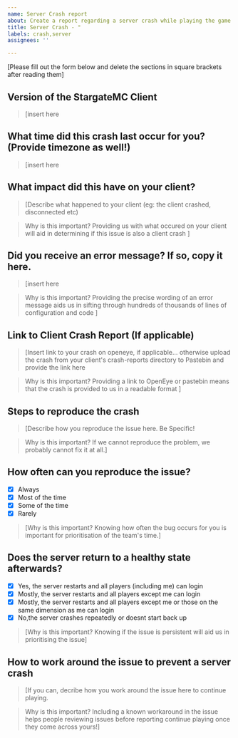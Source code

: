 ```yaml
---
name: Server Crash report
about: Create a report regarding a server crash while playing the game
title: Server Crash - "
labels: crash,server
assignees: ''

---
```


[Please fill out the form below and delete the sections in square brackets after reading them]

## Version of the StargateMC Client
>[insert here

## What time did this crash last occur for you? (Provide timezone as well!)
>[insert here

## What impact did this have on your client?
>[Describe what happened to your client (eg: the client crashed, disconnected etc)

>Why is this important?
>Providing us with what occured on your client will aid in determining if this issue is also a client crash ]

## Did you receive an error message? If so, copy it here.
>[insert here

>Why is this important?
>Providing the precise wording of an error message aids us in sifting through hundreds of thousands of lines of configuration and code ]

## Link to Client Crash Report (If applicable)
>[Insert link to your crash on openeye, if applicable... otherwise upload the crash from your client's crash-reports directory to Pastebin and provide the link here

>Why is this important?
>Providing a link to OpenEye or pastebin means that the crash is provided to us in a readable format ]

## Steps to reproduce the crash
>[Describe how you reproduce the issue here. Be Specific!

>Why is this important?
>If we cannot reproduce the problem, we probably cannot fix it at all.]

## How often can you reproduce the issue?
- [x] Always
- [x] Most of the time
- [x] Some of the time
- [x] Rarely

>[Why is this important?
>Knowing how often the bug occurs for you is important for prioritisation of the team's time.]

## Does the server return to a healthy state afterwards?
- [x] Yes, the server restarts and all players (including me) can login
- [x] Mostly, the server restarts and all players except me can login
- [x] Mostly, the server restarts and all players except me or those on the same dimension as me can login
- [x] No,the server crashes repeatedly or doesnt start back up

>[Why is this important?
>Knowing if the issue is persistent will aid us in prioritising the issue]

## How to work around the issue to prevent a server crash
>[If you can, decribe how you work around the issue here to continue playing.

>Why is this important?
>Including a known workaround in the issue helps people reviewing issues before reporting continue playing once they come across yours!]
